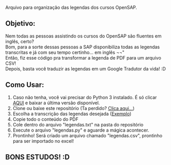 Arquivo para organização das legendas dos cursos OpenSAP.

<h2>Objetivo:</h2>
Nem todas as pessoas assistindo os cursos do OpenSAP são fluentes em inglês, certo?<br>
Bom, para a sorte dessas pessoas a SAP disponibiliza todas as legendas transcritas e já com seu tempo certinho... em inglês ¬¬"<br>
Então, fiz esse código pra transformar a legenda de PDF para um arquivo CSV!<br>
Depois, basta você traduzir as legendas em um Google Tradutor da vida! :D

<h2>Como Usar:</h2>
<ol>
	<li>Caso não tenha, você vai precisar do Python 3 instalado. É só clicar <a target="_blank" href="https://www.python.org/downloads/">AQUI</a> e baixar a última versão disponível.</li>
	<li>Clone ou baixe este repositório (Ta perdido? <a target="_blank" href="https://github.com/pedroafabri/legendas-opensap/archive/master.zip">Clica aqui...</a>)</li>
	<li>Escolha a transcrição das legendas desejada (<a target="_blank" href="https://open.sap.com/files/9d22775b-b611-4f82-8ff2-8733db0a69a2">Exemplo</a>)</li>
	<li>Copie todo o conteúdo do PDF</li>
	<li>Cole dentro do arquivo "legendas.txt" na pasta do repositório</li>
	<li>Execute o arquivo "legendas.py" e aguarde a mágica acontecer.</li>
	<li>Prontinho! Será criado um arquivo chamado "legendas.csv", prontinho para ser importado no excel!</li>
</ol>

<h2>BONS ESTUDOS! :D</h2>

